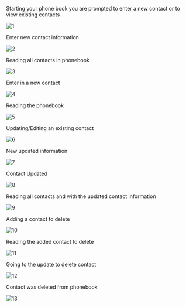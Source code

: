 Starting your phone book you are prompted to enter a new contact or to view existing contacts

![1](https://github.com/user-attachments/assets/1b6c20bd-4bc9-4e47-ad43-f5aaf7c585e3)

Enter new contact information

![2](https://github.com/user-attachments/assets/f3840992-80da-4822-87b8-ff22f2dff84a)

Reading all contacts in phonebook

![3](https://github.com/user-attachments/assets/ac3a6419-3c08-4575-b990-323adc4702bd)

Enter in a new contact

![4](https://github.com/user-attachments/assets/b9fa6048-f8b5-4f97-bf9e-89fc93db4226)

Reading the phonebook

![5](https://github.com/user-attachments/assets/e7d27ad4-9113-4d1d-a70b-3034108987a2)

Updating/Editing an existing contact

![6](https://github.com/user-attachments/assets/0be69522-697e-442f-b11a-2735ae2563f1)

New updated information

![7](https://github.com/user-attachments/assets/12c4380b-1e3a-4352-a32a-9d5e0c93b769)

Contact Updated

![8](https://github.com/user-attachments/assets/67689775-f7bf-4f65-980f-46b4fd275bb8)

Reading all contacts and with the updated contact information

![9](https://github.com/user-attachments/assets/d2cd9463-6da1-4971-aaf6-65fd3b731bc9)

Adding a contact to delete

![10](https://github.com/user-attachments/assets/49d7a072-5635-4bfe-857f-023538b2d3a6)

Reading the added contact to delete

![11](https://github.com/user-attachments/assets/4b4c45b7-0583-4845-8e01-c78ae40a2863)

Going to the update to delete contact

![12](https://github.com/user-attachments/assets/f3d1a874-643a-4175-a424-f26c4099d28c)

Contact was deleted from phonebook

![13](https://github.com/user-attachments/assets/4af48717-8268-42b5-b773-13c624e63eea)


